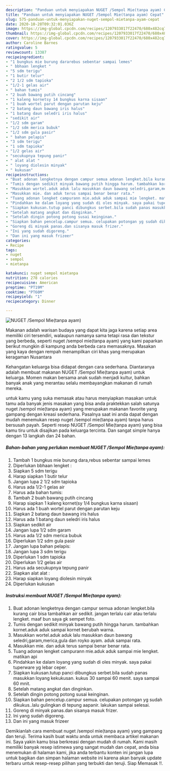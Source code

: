 ```yaml
---
description: "Panduan untuk menyiapakan NUGET /Sempol Mie(tanpa ayam) Cepat"
title: "Panduan untuk menyiapakan NUGET /Sempol Mie(tanpa ayam) Cepat"
slug: 575-panduan-untuk-menyiapakan-nuget-sempol-mietanpa-ayam-cepat
date: 2020-10-28T09:32:01.036Z
image: https://img-global.cpcdn.com/recipes/1207933017f22470/680x482cq70/nuget-sempol-mietanpa-ayam-foto-resep-utama.jpg
thumbnail: https://img-global.cpcdn.com/recipes/1207933017f22470/680x482cq70/nuget-sempol-mietanpa-ayam-foto-resep-utama.jpg
cover: https://img-global.cpcdn.com/recipes/1207933017f22470/680x482cq70/nuget-sempol-mietanpa-ayam-foto-resep-utama.jpg
author: Caroline Barnes
ratingvalue: 5
reviewcount: 13387
recipeingredient:
- "1 bungkus mie burung dararebus sebentar sampai lemes"
- " bbhaan lengket "
- "5 sdm terigu"
- "1 butir telur"
- "2 1/2 sdm tapioka"
- "1/2-1 gelas air"
- " bahan tumis"
- "2 buah bawang putih cincang"
- "1 kaleng kornetsy 14 bungkus karna sisaan"
- "1 buah wortel parut dengan parutan keju"
- "2 batang daun bawang iris halus"
- "1 batang daun seledri iris halus"
- "sedikit air"
- "1/2 sdm garam"
- "1/2 sdm merica bubuk"
- "1/2 sdm gula pasir"
- " bahan pelapis"
- "3 sdm terigu"
- "1 sdm tapioka"
- "1/2 gelas air"
- "secukupnya tepung panir"
- " alat alat "
- " loyang diolesin minyak"
- " kukusan"
recipeinstructions:
- "Buat adonan lengketnya dengan campur semua adonan lengket.bila kurang cair bisa tambahkan air sedikit. jangan terlalu cair atau terlalu lengket. maaf bun saya gk sempet foto."
- "Tumis dengan sedikit minyak bawang putih hingga harum. tambahkan kornet.aduk aduk sampai kornet berubah warna."
- "Masukkan wortel.aduk aduk lalu masukkan daun bawang seledri,garam,merica,gula dan royko ayam. aduk sampai rata."
- "Masukkan mie. dan aduk terus sampai benar benar rata."
- "Tuang adonan lengket campurann mie.aduk aduk sampai mie lengket. matikan api"
- "Pindahkan ke dalam loyang yang sudah di oles minyak. saya pakai tuperware yg lebar ceper."
- "Siapkan kukusan.tutup panci dibungkus serbet.bila sudah panas masukkan loyang kekukusan. kukus 30 sampai 60 menit. saya sampai 60 mnit."
- "Setelah matang angkat dan dinginkan."
- "Setelah dingin potong potong susai keinginan."
- "Siapkan bahan pencelup.campur semua. celupakan potongan yg sudah dikukus..lalu gulingkan di tepung aapanir. lakukan sampai selesai."
- "Goreng di minyak panas.dan sisanya masuk frizer."
- "Ini yang sudah digoreng."
- "Dan ini yang masuk frizeer"
categories:
- Recipe
tags:
- nuget
- sempol
- mietanpa

katakunci: nuget sempol mietanpa 
nutrition: 278 calories
recipecuisine: American
preptime: "PT19M"
cooktime: "PT60M"
recipeyield: "1"
recipecategory: Dinner

---
```



![NUGET /Sempol Mie(tanpa ayam)](https://img-global.cpcdn.com/recipes/1207933017f22470/680x482cq70/nuget-sempol-mietanpa-ayam-foto-resep-utama.jpg)

Makanan adalah warisan budaya yang dapat kita jaga karena setiap area memiliki ciri tersendiri, walaupun namanya sama tetapi rasa dan tekstur yang berbeda, seperti nuget /sempol mie(tanpa ayam) yang kami paparkan berikut mungkin di kampung anda berbeda cara memasaknya. Masakan yang kaya dengan rempah menampilkan ciri khas yang merupakan keragaman Nusantara



Kehangatan keluarga bisa didapat dengan cara sederhana. Diantaranya adalah membuat makanan NUGET /Sempol Mie(tanpa ayam) untuk keluarga. Momen makan bersama anak sudah menjadi kultur, bahkan banyak anak yang merantau selalu membayangkan makanan di rumah mereka.

untuk kamu yang suka memasak atau harus menyiapkan masakan untuk tamu ada banyak jenis masakan yang bisa anda praktekkan salah satunya nuget /sempol mie(tanpa ayam) yang merupakan makanan favorite yang gampang dengan kreasi sederhana. Pasalnya saat ini anda dapat dengan mudah menemukan resep nuget /sempol mie(tanpa ayam) tanpa harus bersusah payah.
Seperti resep NUGET /Sempol Mie(tanpa ayam) yang bisa kamu tiru untuk disajikan pada keluarga tercinta. Dan sangat simple hanya dengan 13 langkah dan 24 bahan.


<!--inarticleads1-->

##### Bahan-bahan yang perlukan membuat NUGET /Sempol Mie(tanpa ayam):

1. Tambah 1 bungkus mie burung dara,rebus sebentar sampai lemes
1. Diperlukan  bbhaan lengket :
1. Siapkan 5 sdm terigu
1. Harap siapkan 1 butir telur
1. Jangan lupa 2 1/2 sdm tapioka
1. Harus ada 1/2-1 gelas air
1. Harus ada  bahan tumis:
1. Tambah 2 buah bawang putih cincang
1. Harap siapkan 1 kaleng kornet(sy 1/4 bungkus karna sisaan)
1. Harus ada 1 buah wortel parut dengan parutan keju
1. Siapkan 2 batang daun bawang iris halus
1. Harus ada 1 batang daun seledri iris halus
1. Siapkan sedikit air
1. Jangan lupa 1/2 sdm garam
1. Harus ada 1/2 sdm merica bubuk
1. Diperlukan 1/2 sdm gula pasir
1. Jangan lupa  bahan pelapis:
1. Jangan lupa 3 sdm terigu
1. Diperlukan 1 sdm tapioka
1. Diperlukan 1/2 gelas air
1. Harus ada secukupnya tepung panir
1. Siapkan  alat alat :
1. Harap siapkan  loyang diolesin minyak
1. Diperlukan  kukusan




<!--inarticleads2-->

##### Instruksi membuat  NUGET /Sempol Mie(tanpa ayam):

1. Buat adonan lengketnya dengan campur semua adonan lengket.bila kurang cair bisa tambahkan air sedikit. jangan terlalu cair atau terlalu lengket. maaf bun saya gk sempet foto.
1. Tumis dengan sedikit minyak bawang putih hingga harum. tambahkan kornet.aduk aduk sampai kornet berubah warna.
1. Masukkan wortel.aduk aduk lalu masukkan daun bawang seledri,garam,merica,gula dan royko ayam. aduk sampai rata.
1. Masukkan mie. dan aduk terus sampai benar benar rata.
1. Tuang adonan lengket campurann mie.aduk aduk sampai mie lengket. matikan api
1. Pindahkan ke dalam loyang yang sudah di oles minyak. saya pakai tuperware yg lebar ceper.
1. Siapkan kukusan.tutup panci dibungkus serbet.bila sudah panas masukkan loyang kekukusan. kukus 30 sampai 60 menit. saya sampai 60 mnit.
1. Setelah matang angkat dan dinginkan.
1. Setelah dingin potong potong susai keinginan.
1. Siapkan bahan pencelup.campur semua. celupakan potongan yg sudah dikukus..lalu gulingkan di tepung aapanir. lakukan sampai selesai.
1. Goreng di minyak panas.dan sisanya masuk frizer.
1. Ini yang sudah digoreng.
1. Dan ini yang masuk frizeer




Demikianlah cara membuat nuget /sempol mie(tanpa ayam) yang gampang dan teruji. Terima kasih buat waktu anda untuk membaca artikel makanan ini. Saya yakin kamu bisa berkreasi dengan mudah di rumah. Kami masih memiliki banyak resep istimewa yang sangat mudah dan cepat, anda bisa menemukan di halaman kami, jika anda terbantu konten ini jangan lupa untuk bagikan dan simpan halaman website ini karena akan banyak update terbaru untuk resep-resep pilihan yang terbukti dan teruji. Siap Memasak !!. 
